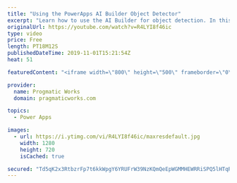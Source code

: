 ```yaml
---
title: "Using the PowerApps AI Builder Object Detector"
excerpt: "Learn how to use the AI Builder for object detection. In this app build project, you'll see how to do automatic inventory by just taking pictures of what you want to inventory in PowerApps or Microsoft Flow.  Check out our great training at https://www.pragmaticworkstraining.com.   We love to build apps"
originalUrl: https://youtube.com/watch?v=R4LYI8f46ic
type: video
price: Free
length: PT18M12S
publishedDateTime: 2019-11-01T15:21:54Z
heat: 51

featuredContent: "<iframe width=\"800\" height=\"500\" frameborder=\"0\" src=\"https://www.youtube.com/embed/R4LYI8f46ic\" allow=\"accelerometer; autoplay; encrypted-media; gyroscope; picture-in-picture\" allowfullscreen></iframe>"

provider:
  name: Progmatic Works
  domain: pragmaticworks.com

topics:
  - Power Apps

images:
  - url: https://i.ytimg.com/vi/R4LYI8f46ic/maxresdefault.jpg
    width: 1280
    height: 720
    isCached: true

secured: "Td5qK2x3RtbzrFp7t6kkWpgY6YRUFrW39NzKQmQeEpWGMMHEWRRiSPQ5lHTqRYdisjPhgqY1+hOX5lwziAcApI/OfHXMoaEISrVKV4aU90rkspQdbxcsFfzB70KUt/1cNPi7uFAaSbxnyyFOAOjUS/erkV4Y2TOXetQZH+N2av8OxOQHDHbkzZKiqTIFK+efaJUbc94p2XGg38smuzK9znsv8y9FYqQYNAwyGD+K+bhmPlocWTfW2q4C4yOPBn03H2WjJg0y4E3d0gIch2mgb1s9XR820jJqM60tuPnNfScCr5BDi3r8vN1ibF5JdgmbkLYvzgnGjzJmxvbPe49l6XDGy/hOPjrVAr+hKIUiJM/kNLnCZyOLre82XPRAgbsLNBciSTZGmispk+BrAhcZDurlHR3piQBJ2PCdLLLG1G8=;YpOgZ/rtpVTV2L4OqatURw=="
---
```


